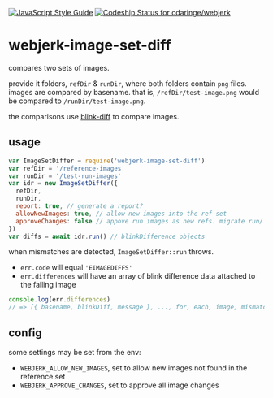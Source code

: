 [![JavaScript Style Guide](https://img.shields.io/badge/code_style-standard-brightgreen.svg)](https://standardjs.com) [ ![Codeship Status for cdaringe/webjerk](https://app.codeship.com/projects/c605af90-fd3d-0134-eab4-1aa2768960b8/status?branch=master)](https://app.codeship.com/projects/212005)

# webjerk-image-set-diff

compares two sets of images.

provide it folders, `refDir` & `runDir`, where both folders contain `png` files.  images are compared by basename. that is, `/refDir/test-image.png` would be compared to `/runDir/test-image.png`.

the comparisons use [blink-diff](https://github.com/yahoo/blink-diff) to compare images.

## usage

```js
var ImageSetDiffer = require('webjerk-image-set-diff')
var refDir = '/reference-images'
var runDir = '/test-run-images'
var idr = new ImageSetDiffer({
  refDir,
  runDir,
  report: true, // generate a report?
  allowNewImages: true, // allow new images into the ref set
  approveChanges: false // appove run images as new refs. migrate run/ images to ref/
})
var diffs = await idr.run() // blinkDifference objects
```

when mismatches are detected, `ImageSetDiffer::run` throws.

- `err.code` will equal `'EIMAGEDIFFS'`
- `err.differences` will have an array of blink difference data attached to the failing image

```js
console.log(err.differences)
// => [{ basename, blinkDiff, message }, ..., for, each, image, mismatch]
```

## config

some settings may be set from the env:

- `WEBJERK_ALLOW_NEW_IMAGES`, set to allow new images not found in the reference set
- `WEBJERK_APPROVE_CHANGES`, set to approve all image changes
